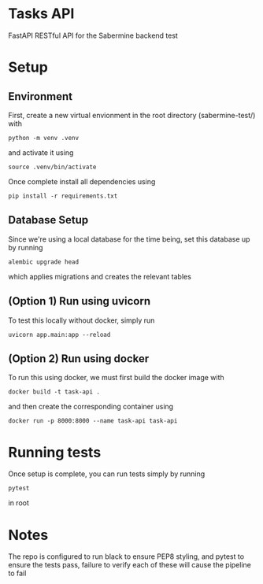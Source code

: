 
# Tasks API

FastAPI RESTful API for the Sabermine backend test

# Setup

## Environment

First, create a new virtual envionment in the root directory (sabermine-test/) with 

```
python -m venv .venv 
``` 
and activate it using 
```
source .venv/bin/activate

```

Once complete install all dependencies using 

```
pip install -r requirements.txt
```

## Database Setup 
Since we're using a local database for the time being, set this database up by running 
```
alembic upgrade head
```
which applies migrations and creates the relevant tables


## (Option 1) Run using uvicorn 
To test this locally without docker, simply run 
```
uvicorn app.main:app --reload
```

## (Option 2) Run using docker 
To run this using docker, we must first build the docker image with 

```
docker build -t task-api .
```

and then create the corresponding container using 

```
docker run -p 8000:8000 --name task-api task-api
```


# Running tests 

Once setup is complete, you can run tests simply by running 
```
pytest
```
in root 

# Notes 

The repo is configured to run black to ensure PEP8 styling, and pytest to ensure the tests pass, failure to verify each of these will cause the pipeline to fail



